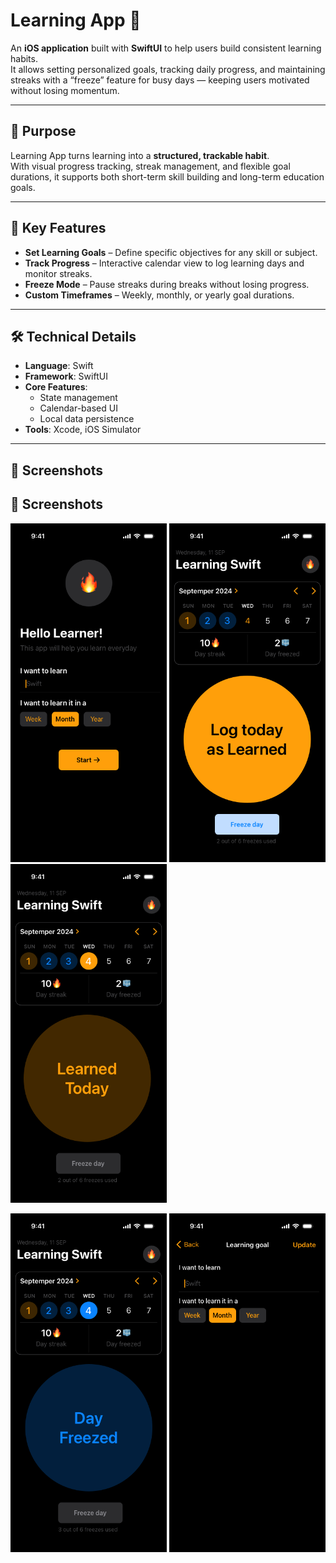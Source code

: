 # Learning App 📘

An **iOS application** built with **SwiftUI** to help users build consistent learning habits.  
It allows setting personalized goals, tracking daily progress, and maintaining streaks with a “freeze” feature for busy days — keeping users motivated without losing momentum.

---

## 🎯 Purpose
Learning App turns learning into a **structured, trackable habit**.  
With visual progress tracking, streak management, and flexible goal durations, it supports both short-term skill building and long-term education goals.

---

## 🌟 Key Features
- **Set Learning Goals** – Define specific objectives for any skill or subject.  
- **Track Progress** – Interactive calendar view to log learning days and monitor streaks.  
- **Freeze Mode** – Pause streaks during breaks without losing progress.  
- **Custom Timeframes** – Weekly, monthly, or yearly goal durations.

---

## 🛠️ Technical Details
- **Language**: Swift  
- **Framework**: SwiftUI  
- **Core Features**:  
  - State management  
  - Calendar-based UI  
  - Local data persistence  
- **Tools**: Xcode, iOS Simulator


---
## 📸 Screenshots
## 📸 Screenshots

<p>
  <img src="Onboarding.png" alt="Onboarding Screen" width="250"/>
  <img src="Current%20day%20-%20Default.png" alt="Current Day" width="250"/>
  <img src="Learned%20today.png" alt="Learned Today" width="250"/>
</p>

<p>
  <img src="Day%20freezed.png" alt="Day Freezed" width="250"/>
  <img src="Update%20learning%20goal.png" alt="Update Learning Goal" width="250"/>
</p>

